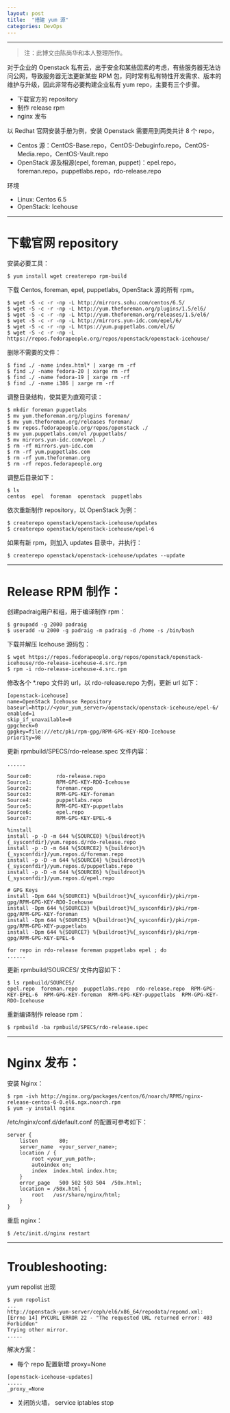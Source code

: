 ```yaml
---
layout: post
title:  "搭建 yum 源"
categories: DevOps 
---
```


----------------

> 注：此博文由陈尚华和本人整理所作。

对于企业的 Openstack 私有云，出于安全和某些因素的考虑，有些服务器无法访问公网，导致服务器无法更新某些 RPM 包，同时常有私有特性开发需求、版本的维护与升级，因此非常有必要构建企业私有 yum repo，主要有三个步骤。
 
- 下载官方的 repository
- 制作 release rpm
- nginx 发布

以 Redhat 官网安装手册为例，安装 Openstack 需要用到两类共计 8 个 repo，

- Centos 源：CentOS-Base.repo，CentOS-Debuginfo.repo，CentOS-Media.repo，CentOS-Vault.repo
- OpenStack 源及相源(epel, foreman, puppet)：epel.repo，foreman.repo，puppetlabs.repo，rdo-release.repo

环境

- Linux: Centos 6.5
- OpenStack: Icehouse

----------------

# 下载官网 repository


安装必要工具：

~~~ 
$ yum install wget createrepo rpm-build
~~~ 

下载 Centos, foreman, epel, puppetlabs, OpenStack 源的所有 rpm。

~~~ 
$ wget -S -c -r -np -L http://mirrors.sohu.com/centos/6.5/
$ wget -S -c -r -np -L http://yum.theforeman.org/plugins/1.5/el6/
$ wget -S -c -r -np -L http://yum.theforeman.org/releases/1.5/el6/
$ wget -S -c -r -np -L http://mirrors.yun-idc.com/epel/6/
$ wget -S -c -r -np -L https://yum.puppetlabs.com/el/6/
$ wget -S -c -r -np -L https://repos.fedorapeople.org/repos/openstack/openstack-icehouse/
~~~ 

删除不需要的文件：

~~~ 
$ find ./ -name index.html* | xarge rm -rf
$ find ./ -name fedora-20 | xarge rm -rf
$ find ./ -name fedora-19 | xarge rm -rf
$ find ./ -name i386 | xarge rm -rf
~~~ 

调整目录结构，使其更为直观可读：

~~~ 
$ mkdir foreman puppetlabs
$ mv yum.theforeman.org/plugins foreman/
$ mv yum.theforeman.org/releases foreman/
$ mv repos.fedorapeople.org/repos/openstack ./
$ mv yum.puppetlabs.com/el /puppetlabs/
$ mv mirrors.yun-idc.com/epel ./
$ rm -rf mirrors.yun-idc.com
$ rm -rf yum.puppetlabs.com
$ rm -rf yum.theforeman.org
$ rm -rf repos.fedorapeople.org
~~~ 

调整后目录如下：

~~~ 
$ ls
centos  epel  foreman  openstack  puppetlabs
~~~ 

依次重新制作 repository，以 OpenStack 为例：

~~~ 
$ createrepo openstack/openstack-icehouse/updates
$ createrepo openstack/openstack-icehouse/epel-6
~~~ 

如果有新 rpm，则加入 updates 目录中，并执行：

~~~ 
$ createrepo openstack/openstack-icehouse/updates --update
~~~ 

----------------

# Release RPM 制作：

创建padraig用户和组，用于编译制作 rpm：

~~~ 
$ groupadd -g 2000 padraig
$ useradd -u 2000 -g padraig -m padraig -d /home -s /bin/bash
~~~ 

下载并解压 Icehouse 源码包：

~~~ 
$ wget https://repos.fedorapeople.org/repos/openstack/openstack-icehouse/rdo-release-icehouse-4.src.rpm
$ rpm -i rdo-release-icehouse-4.src.rpm
~~~ 

修改各个 *.repo 文件的 url，以 rdo-release.repo 为例，更新 url 如下：

~~~ 
[openstack-icehouse]
name=OpenStack Icehouse Repository
baseurl=http://<your_yum_server>/openstack/openstack-icehouse/epel-6/
enabled=1
skip_if_unavailable=0
gpgcheck=0
gpgkey=file:///etc/pki/rpm-gpg/RPM-GPG-KEY-RDO-Icehouse
priority=98
~~~ 

更新 rpmbuild/SPECS/rdo-release.spec 文件内容：

~~~  
......

Source0:        rdo-release.repo
Source1:        RPM-GPG-KEY-RDO-Icehouse
Source2:        foreman.repo
Source3:        RPM-GPG-KEY-foreman
Source4:        puppetlabs.repo
Source5:        RPM-GPG-KEY-puppetlabs
Source6:        epel.repo
Source7:        RPM-GPG-KEY-EPEL-6
 
%install
install -p -D -m 644 %{SOURCE0} %{buildroot}%{_sysconfdir}/yum.repos.d/rdo-release.repo
install -p -D -m 644 %{SOURCE2} %{buildroot}%{_sysconfdir}/yum.repos.d/foreman.repo
install -p -D -m 644 %{SOURCE4} %{buildroot}%{_sysconfdir}/yum.repos.d/puppetlabs.repo
install -p -D -m 644 %{SOURCE6} %{buildroot}%{_sysconfdir}/yum.repos.d/epel.repo

# GPG Keys
install -Dpm 644 %{SOURCE1} %{buildroot}%{_sysconfdir}/pki/rpm-gpg/RPM-GPG-KEY-RDO-Icehouse
install -Dpm 644 %{SOURCE3} %{buildroot}%{_sysconfdir}/pki/rpm-gpg/RPM-GPG-KEY-foreman
install -Dpm 644 %{SOURCE5} %{buildroot}%{_sysconfdir}/pki/rpm-gpg/RPM-GPG-KEY-puppetlabs
install -Dpm 644 %{SOURCE7} %{buildroot}%{_sysconfdir}/pki/rpm-gpg/RPM-GPG-KEY-EPEL-6

for repo in rdo-release foreman puppetlabs epel ; do
......
~~~ 

更新 rpmbuild/SOURCES/ 文件内容如下：

~~~ 
$ ls rpmbuild/SOURCES/
epel.repo  foreman.repo  puppetlabs.repo  rdo-release.repo  RPM-GPG-KEY-EPEL-6  RPM-GPG-KEY-foreman  RPM-GPG-KEY-puppetlabs  RPM-GPG-KEY-RDO-Icehouse
~~~ 

重新编译制作 release rpm：

~~~ 
$ rpmbuild -ba rpmbuild/SPECS/rdo-release.spec
~~~ 

----------------

#  Nginx 发布：

安装 Nginx：

~~~ 
$ rpm -ivh http://nginx.org/packages/centos/6/noarch/RPMS/nginx-release-centos-6-0.el6.ngx.noarch.rpm
$ yum -y install nginx
~~~ 

/etc/nginx/conf.d/default.conf 的配置可参考如下：

~~~ 
server {  
    listen       80;  
    server_name  <your_server_name>;  
    location / {  
        root <your_yum_path>;  
        autoindex on; 
        index  index.html index.htm;  
    }  
    error_page   500 502 503 504  /50x.html;  
    location = /50x.html {  
        root   /usr/share/nginx/html;  
    }  
}
~~~ 

重启 nginx：

~~~ 
$ /etc/init.d/nginx restart
~~~ 

----------------

# Troubleshooting:

yum repolist 出现

~~~ 
$ yum repolist
...
http://openstack-yum-server/ceph/el6/x86_64/repodata/repomd.xml: [Errno 14] PYCURL ERROR 22 - "The requested URL returned error: 403 Forbidden"
Trying other mirror.
.....
~~~ 

解决方案：

- 每个 repo 配置新增 proxy=None

~~~ 
[openstack-icehouse-updates]
.....
_proxy_=None
~~~ 

- 关闭防火墙， service iptables stop


